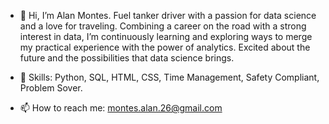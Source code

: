 - 👋 Hi, I’m Alan Montes.
    Fuel tanker driver with a passion for data science and a love for traveling. Combining a career on the road with a strong interest in data, I’m continuously learning and exploring ways to merge my practical experience with the power of analytics. Excited about the future and the possibilities that data science brings.
  
- 🌱 Skills: Python, SQL, HTML, CSS, Time Management, Safety Compliant, Problem Sover.
- 📫 How to reach me: montes.alan.26@gmail.com

<!---
montesalan26/montesalan26 is a ✨ special ✨ repository because its `README.md` (this file) appears on your GitHub profile.
You can click the Preview link to take a look at your changes.
--->
